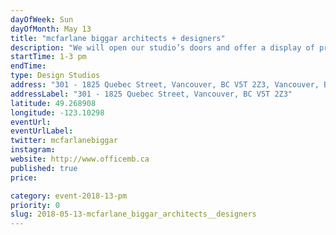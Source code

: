```yaml
---
dayOfWeek: Sun
dayOfMonth: May 13
title: "mcfarlane biggar architects + designers"
description: "We will open our studio’s doors and offer a display of previous and current projects to showcase our design process, along with some icy sweet treats from our Earnest neighbours."
startTime: 1-3 pm
endTime: 
type: Design Studios
address: "301 - 1825 Quebec Street, Vancouver, BC V5T 2Z3, Vancouver, BC, Canada"
addressLabel: "301 - 1825 Quebec Street, Vancouver, BC V5T 2Z3"
latitude: 49.268908
longitude: -123.10298
eventUrl: 
eventUrlLabel: 
twitter: mcfarlanebiggar
instagram: 
website: http://www.officemb.ca
published: true
price: 

category: event-2018-13-pm
priority: 0
slug: 2018-05-13-mcfarlane_biggar_architects__designers
---
```


